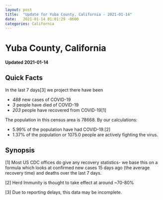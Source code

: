 ```yaml
---
layout: post
title:  "Update for Yuba County, California - 2021-01-14"
date:   2021-01-14 01:01:29 -0600
categories: California
---
```


# Yuba County, California
#### Updated 2021-01-14

## Quick Facts

In the last 7 days[3] we project there have been
- *488* new cases of COVID-19
- *3* people have died of COVID-19
- *203* people have recovered from COVID-19[1]

The population in this census area is 78668. By our calculations:
- 5.99% of the population have had COVID-19.[2]
- 1.37% of the population or 1075.0 people are actively fighting the virus.

## Synopsis




[1] Most US CDC offices do give any recovery statistics- we base this on a formula which looks at confirmed new cases
15 days ago (the average recovery time) and deaths over the last 7 days.

[2] Herd Immunity is thought to take effect at around ~70-80%

[3] Due to reporting delays, this data may be incomplete.
 
    